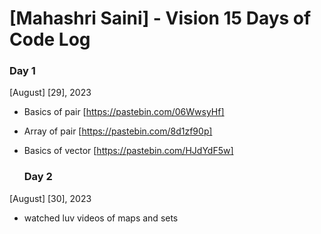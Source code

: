 # [Mahashri Saini] - Vision 15 Days of Code Log

### Day 1

[August] [29], 2023

- Basics of pair
  [https://pastebin.com/06WwsyHf]
- Array of pair
  [https://pastebin.com/8d1zf90p]
- Basics of vector
   [https://pastebin.com/HJdYdF5w]


   ### Day 2

[August] [30], 2023

- watched luv videos of maps and sets
  